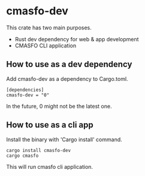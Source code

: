 
# cmasfo-dev

This crate has two main purposes.

* Rust dev dependency for web & app development
* CMASFO CLI application

## How to use as a dev dependency

Add cmasfo-dev as a dependency to Cargo.toml.

```
[dependencies]
cmasfo-dev = "0"
```

In the future, 0 might not be the latest one.

## How to use as a cli app

Install the binary with 'Cargo install' command.

```
cargo install cmasfo-dev
cargo cmasfo
```

This will run cmasfo cli application.
